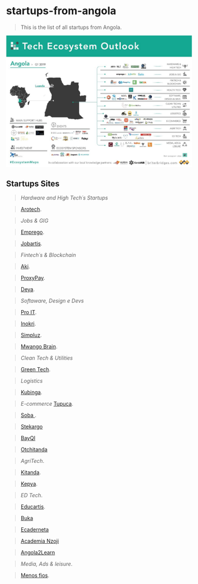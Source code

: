 # startups-from-angola
> This is the list of all startups from Angola.

![startups](startups-angola.jpeg)
## Startups Sites
 > *Hardware and High Tech´s Startups*  

 >[Arotech](https://pt.arotech.org/).   

  > *Jobs & GIG* 

  >[Emprego](https://Emprego.com.ao).

  >[Jobartis](https://Jobartis.com).

  > *Fintech´s & Blockchain*

  >[Aki](https://Aki.com.ao).

  >[ProxyPay](https://Proxypay.com.ao).

  >[Deya](https://Deyamais.com).

  > *Softaware, Design e Devs*

  >[Pro IT](https://proit-consulting.co.ao).

  >[Inokri](https://Inokri.com).

  >[Simpluz](https://Simpluz.com).

  >[Mwango Brain](https://MwangoBrain.com).

  > *Clean Tech & Utilities*

  >[Green Tech](https://www.energygreentech.solutions).

  > *Logistics*

  >[Kubinga](https://www.Kubinga.tech).

  > *E-commerce*
  >[Tupuca](https://www.Tupuca.com).

  >[Soba ](https://www.Soba-store.com).

  >[Stekargo](https://www.Stekargo.com)

  >[BayQI](https://www.Bayqi.com)

  >[Otchitanda](https://www.Otchitnda.com)

  > *AgriTech*.

  >[Kitanda](https://www.Kitandaonlinemegastore.com).

  >[Kepya](https://www.Kepya.co.ao).

  > *ED Tech*.

  >[Educartis](https://www.Educartis.co.ao).

  >[Buka](https://www.Bukaapp.com)

  >[Ecaderneta](https://www.ecaderneta.com)

  >[Academia Nzoji](https://www.acadmianzoji.com)

  >[Angola2Learn](https://www.Angola2learn.co.ao)

  > *Media, Ads & leisure*.

  >[Menos fios](https://www.menosfios.com).



    
 
